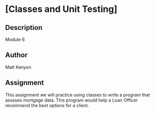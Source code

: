 # [Classes and Unit Testing]

## Description

Module 6

## Author

Matt Kenyon

## Assignment

This assignment we will practice using classes to write a program that
asseses mortgage data. This program would help a Loan Officer recommend 
the best options for a client.